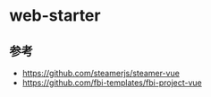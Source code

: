 # web-starter
## 参考
- https://github.com/steamerjs/steamer-vue
- https://github.com/fbi-templates/fbi-project-vue